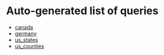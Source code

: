 # Auto-generated list of queries

* [canada](https://sophox.org/sophox/#%0A%23defaultView%3AMapRegions%0A%23%20version%205%0ASELECT%0A%20%20%28if%28bound%28%3Fid2%29%2C%3Fid2%2C%3Fid%29%20as%20%3Fid%29%0A%20%20%3Fiso_3166_2%20%3Flabel_en%20%3Flabel_fr%0AWHERE%20%7B%0A%23%20Using%20nested%20query%20to%20ensure%20there%20is%20only%20one%20%3Fid2%20value%0A%7BSELECT%0A%20%20%3Fid%0A%20%20%28SAMPLE%28%3Fid2%29%20as%20%3Fid2%29%0A%20%20%28SAMPLE%28%3Fiso_3166_2%29%20as%20%3Fiso_3166_2%29%0A%20%20%28SAMPLE%28%3Flabel_en%29%20as%20%3Flabel_en%29%0A%20%20%28SAMPLE%28%3Flabel_fr%29%20as%20%3Flabel_fr%29%0AWHERE%20%7B%0A%20%20%23%20List%20of%20regions%2C%20whose%20sub-regions%20we%20want.%0A%20%20VALUES%20%3Fentity%20%7B%20wd%3AQ16%20%7D%0A%0A%20%20%23%20P150%20%3D%20%22contains%20administrative%20territorial%20entity%22%0A%20%20%3Fentity%20wdt%3AP150%20%3Fid%20.%0A%0A%0A%0A%20%20OPTIONAL%20%7B%20%3Fid%20rdfs%3Alabel%20%3Flabel_en%20.%20FILTER%28LANG%28%3Flabel_en%29%20%3D%20%22en%22%29%20%7D%0A%20%20OPTIONAL%20%7B%20%3Fid%20rdfs%3Alabel%20%3Flabel_fr%20.%20FILTER%28LANG%28%3Flabel_fr%29%20%3D%20%22fr%22%29%20%7D%0A%20%20OPTIONAL%20%7B%20%3Fid%20wdt%3AP300%20%3Fiso_3166_2%20%7D%0A%7D%0A%23%20remove%20possible%20ID%20duplicates%0AGROUP%20BY%20%3Fid%7D%0A%7D%0A)
* [germany](https://sophox.org/sophox/#%0A%23defaultView%3AMapRegions%0A%23%20version%205%0ASELECT%0A%20%20%28if%28bound%28%3Fid2%29%2C%3Fid2%2C%3Fid%29%20as%20%3Fid%29%0A%20%20%3Fiso_3166_2%20%3Flabel_en%20%3Flabel_de%0AWHERE%20%7B%0A%23%20Using%20nested%20query%20to%20ensure%20there%20is%20only%20one%20%3Fid2%20value%0A%7BSELECT%0A%20%20%3Fid%0A%20%20%28SAMPLE%28%3Fid2%29%20as%20%3Fid2%29%0A%20%20%28SAMPLE%28%3Fiso_3166_2%29%20as%20%3Fiso_3166_2%29%0A%20%20%28SAMPLE%28%3Flabel_en%29%20as%20%3Flabel_en%29%0A%20%20%28SAMPLE%28%3Flabel_de%29%20as%20%3Flabel_de%29%0AWHERE%20%7B%0A%20%20%23%20List%20of%20regions%2C%20whose%20sub-regions%20we%20want.%0A%20%20VALUES%20%3Fentity%20%7B%20wd%3AQ183%20%7D%0A%0A%20%20%23%20P150%20%3D%20%22contains%20administrative%20territorial%20entity%22%0A%20%20%3Fentity%20wdt%3AP150%20%3Fid%20.%0A%0A%0A%0A%20%20OPTIONAL%20%7B%20%3Fid%20rdfs%3Alabel%20%3Flabel_en%20.%20FILTER%28LANG%28%3Flabel_en%29%20%3D%20%22en%22%29%20%7D%0A%20%20OPTIONAL%20%7B%20%3Fid%20rdfs%3Alabel%20%3Flabel_de%20.%20FILTER%28LANG%28%3Flabel_de%29%20%3D%20%22de%22%29%20%7D%0A%20%20OPTIONAL%20%7B%20%3Fid%20wdt%3AP300%20%3Fiso_3166_2%20%7D%0A%7D%0A%23%20remove%20possible%20ID%20duplicates%0AGROUP%20BY%20%3Fid%7D%0A%7D%0A)
* [us_states](https://sophox.org/sophox/#%0A%23defaultView%3AMapRegions%0A%23%20version%205%0ASELECT%0A%20%20%28if%28bound%28%3Fid2%29%2C%3Fid2%2C%3Fid%29%20as%20%3Fid%29%0A%20%20%3Fiso_3166_2%20%3Ffips_5_2_alpha%20%3Flabel_en%0AWHERE%20%7B%0A%23%20Using%20nested%20query%20to%20ensure%20there%20is%20only%20one%20%3Fid2%20value%0A%7BSELECT%0A%20%20%3Fid%0A%20%20%28SAMPLE%28%3Fid2%29%20as%20%3Fid2%29%0A%20%20%28SAMPLE%28%3Fiso_3166_2%29%20as%20%3Fiso_3166_2%29%0A%20%20%28SAMPLE%28%3Ffips_5_2_alpha%29%20as%20%3Ffips_5_2_alpha%29%0A%20%20%28SAMPLE%28%3Flabel_en%29%20as%20%3Flabel_en%29%0AWHERE%20%7B%0A%20%20%23%20List%20of%20regions%2C%20whose%20sub-regions%20we%20want.%0A%20%20VALUES%20%3Fentity%20%7B%20wd%3AQ30%20%7D%0A%0A%20%20%23%20P150%20%3D%20%22contains%20administrative%20territorial%20entity%22%0A%20%20%3Fentity%20wdt%3AP150%20%3Fid%20.%0A%0A%0A%20%20FILTER%28%21BOUND%28%3Ffips_5_2_alpha%29%20%7C%7C%20REGEX%28%3Ffips_5_2_alpha%2C%20%22%5BA-Z%5D%7B2%7D%22%29%29%0A%20%20OPTIONAL%20%7B%20%3Fid%20rdfs%3Alabel%20%3Flabel_en%20.%20FILTER%28LANG%28%3Flabel_en%29%20%3D%20%22en%22%29%20%7D%0A%20%20OPTIONAL%20%7B%20%3Fid%20wdt%3AP300%20%3Fiso_3166_2%20%7D%0A%20%20OPTIONAL%20%7B%20%3Fid%20wdt%3AP883%20%3Ffips_5_2_alpha%20%7D%0A%7D%0A%23%20remove%20possible%20ID%20duplicates%0AGROUP%20BY%20%3Fid%7D%0A%7D%0A)
* [us_counties](https://sophox.org/sophox/#%0A%23defaultView%3AMapRegions%0A%23%20version%205%0ASELECT%0A%20%20%28if%28bound%28%3Fid2%29%2C%3Fid2%2C%3Fid%29%20as%20%3Fid%29%0A%20%20%3Ffips_6_4_alpha%20%3Fgnis%20%3Fviaf%20%3Flabel_en%0AWHERE%20%7B%0A%23%20Using%20nested%20query%20to%20ensure%20there%20is%20only%20one%20%3Fid2%20value%0A%7BSELECT%0A%20%20%3Fid%0A%20%20%28SAMPLE%28%3Fid2%29%20as%20%3Fid2%29%0A%20%20%28SAMPLE%28%3Ffips_6_4_alpha%29%20as%20%3Ffips_6_4_alpha%29%0A%20%20%28SAMPLE%28%3Fgnis%29%20as%20%3Fgnis%29%0A%20%20%28SAMPLE%28%3Fviaf%29%20as%20%3Fviaf%29%0A%20%20%28SAMPLE%28%3Flabel_en%29%20as%20%3Flabel_en%29%0AWHERE%20%7B%0A%20%20%23%20List%20of%20regions%2C%20whose%20sub-regions%20we%20want.%0A%20%20VALUES%20%3Fentity%20%7B%20wd%3AQ30%20%7D%0A%0A%20%20%23%20P150%20%3D%20%22contains%20administrative%20territorial%20entity%22%0A%20%20%3Fentity%20wdt%3AP150/wdt%3AP150%20%3Fid%20.%0A%0A%20%20OPTIONAL%20%7B%20%3Fid%20wdt%3AP3403%20%3Fid2%20.%20%7D%0A%0A%20%20OPTIONAL%20%7B%20%3Fid%20rdfs%3Alabel%20%3Flabel_en%20.%20FILTER%28LANG%28%3Flabel_en%29%20%3D%20%22en%22%29%20%7D%0A%20%20OPTIONAL%20%7B%20%3Fid%20wdt%3AP882%20%3Ffips_6_4_alpha%20%7D%0A%20%20OPTIONAL%20%7B%20%3Fid%20wdt%3AP590%20%3Fgnis%20%7D%0A%20%20OPTIONAL%20%7B%20%3Fid%20wdt%3AP214%20%3Fviaf%20%7D%0A%7D%0A%23%20remove%20possible%20ID%20duplicates%0AGROUP%20BY%20%3Fid%7D%0A%7D%0A)
